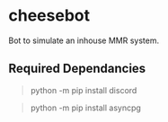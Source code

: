 # cheesebot
Bot to simulate an inhouse MMR system.

## Required Dependancies

>python -m pip install discord

>python -m pip install asyncpg

